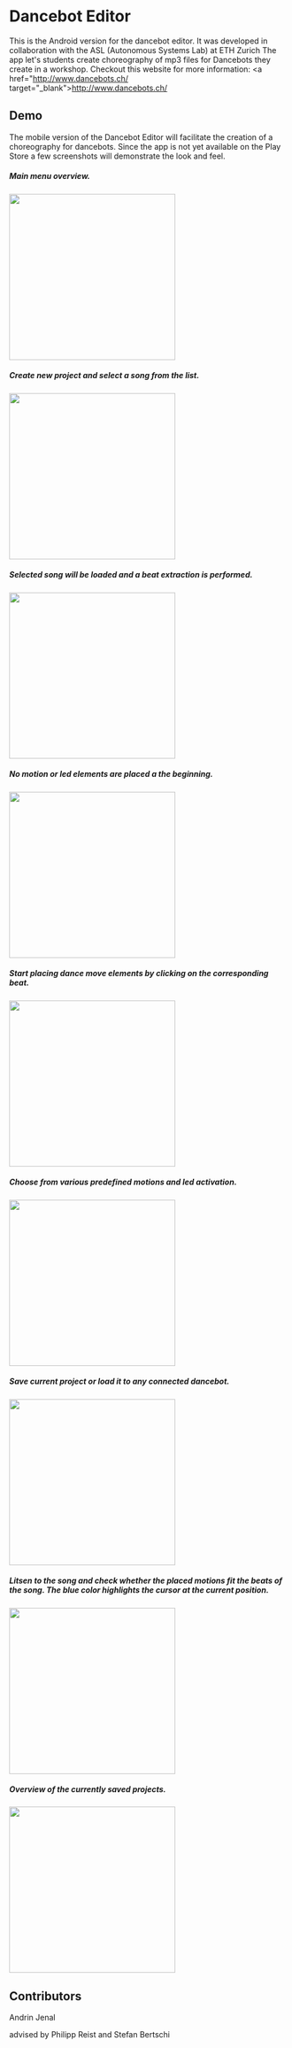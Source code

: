# Dancebot Editor

This is the Android version for the dancebot editor.
It was developed in collaboration with the ASL (Autonomous Systems Lab) at ETH Zurich
The app let's students create choreography of mp3 files for Dancebots they create in a workshop.
Checkout this website for more information: <a href="http://www.dancebots.ch/ target="_blank">http://www.dancebots.ch/</a>

## Demo

The mobile version of the Dancebot Editor will facilitate the creation of a choreography for dancebots.
Since the app is not yet available on the Play Store a few screenshots will demonstrate the look and feel.

##### Main menu overview.
<img src="https://github.com/TheRiddance/DanceBotEditor/blob/master/demo_images/dancebot_editor_2_menu.png" width="300" />

##### Create new project and select a song from the list.
<img src="https://github.com/TheRiddance/DanceBotEditor/blob/master/demo_images/dancebot_editor_3_songlist.png" width="300" />

##### Selected song will be loaded and a beat extraction is performed.
<img src="https://github.com/TheRiddance/DanceBotEditor/blob/master/demo_images/dancebot_editor_4_load_song.png" width="300" />

##### No motion or led elements are placed a the beginning.
<img src="https://github.com/TheRiddance/DanceBotEditor/blob/master/demo_images/dancebot_editor_5_empty_project.png" width="300" />

##### Start placing dance move elements by clicking on the corresponding beat.
<img src="https://github.com/TheRiddance/DanceBotEditor/blob/master/demo_images/dancebot_editor_led_menu.png" width="300" />

##### Choose from various predefined motions and led activation.
<img src="https://github.com/TheRiddance/DanceBotEditor/blob/master/demo_images/dancebot_editor_edit_motion.png" width="300" />

##### Save current project or load it to any connected dancebot.
<img src="https://github.com/TheRiddance/DanceBotEditor/blob/master/demo_images/dancebot_editor_menu_list.png" width="300" />

##### Litsen to the song and check whether the placed motions fit the beats of the song. The blue color highlights the cursor at the current position.
<img src="https://github.com/TheRiddance/DanceBotEditor/blob/master/demo_images/dancebot_editor_song_cursor.png" width="300" />

##### Overview of the currently saved projects.
<img src="https://github.com/TheRiddance/DanceBotEditor/blob/master/demo_images/dancebot_editor_project_list.png" width="300" />

## Contributors

Andrin Jenal

advised by Philipp Reist and Stefan Bertschi